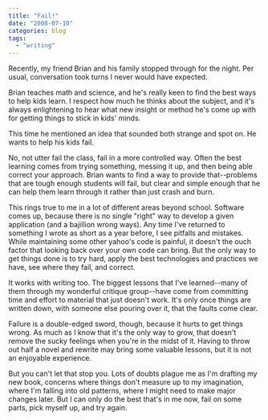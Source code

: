 ```yaml
---
title: "Fail!"
date: "2008-07-10"
categories: blog
tags:
  - "writing"
---
```


Recently, my friend Brian and his family stopped through for the night. Per usual, conversation took turns I never would have expected.

Brian teaches math and science, and he's really keen to find the best ways to help kids learn. I respect how much he thinks about the subject, and it's always enlightening to hear what new insight or method he's come up with for getting things to stick in kids' minds.

This time he mentioned an idea that sounded both strange and spot on. He wants to help his kids fail.

No, not utter fail the class, fail in a more controlled way. Often the best learning comes from trying something, messing it up, and then being able correct your approach. Brian wants to find a way to provide that--problems that are tough enough students will fail, but clear and simple enough that he can help them learn through it rather than just crash and burn.

This rings true to me in a lot of different areas beyond school. Software comes up, because there is no single "right" way to develop a given application (and a bajillion wrong ways). Any time I've returned to something I wrote as short as a year before, I see pitfalls and mistakes. While maintaining some other yahoo's code is painful, it doesn't the ouch factor that looking back over your own code can bring. But the only way to get things done is to try hard, apply the best technologies and practices we have, see where they fail, and correct.

It works with writing too. The biggest lessons that I've learned--many of them through my wonderful critique group--have come from committing time and effort to material that just doesn't work. It's only once things are written down, with someone else pouring over it, that the faults come clear.

Failure is a double-edged sword, though, because it hurts to get things wrong. As much as I know that it's the only way to grow, that doesn't remove the sucky feelings when you're in the midst of it. Having to throw out half a novel and rewrite may bring some valuable lessons, but it is not an enjoyable experience.

But you can't let that stop you. Lots of doubts plague me as I'm drafting my new book, concerns where things don't measure up to my imagination, where I'm falling into old patterns, where I might need to make major changes later. But I can only do the best that's in me now, fail on some parts, pick myself up, and try again.
